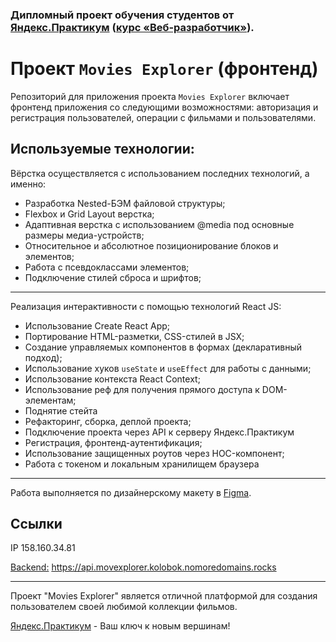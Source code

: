 ### Дипломный проект обучения студентов от [Яндекс.Практикум](https://practicum.yandex.ru) ([курс «Веб‑разработчик»](https://practicum.yandex.ru/web "курс «Веб‑разработчик»")).

# Проект `Movies Explorer` (фронтенд)

Репозиторий для приложения проекта `Movies Explorer` включает фронтенд приложения со следующими возможностями:
авторизация и регистрация пользователей, операции с фильмами и пользователями.

## Используемые технологии:

Вёрстка осуществляется с использованием последних технологий, а именно:

* Разработка Nested-БЭМ файловой структуры;
* Flexbox и Grid Layout верстка;
* Адаптивная верстка с использованием @media под основные размеры медиа-устройств;
* Относительное и абсолютное позиционирование блоков и элементов;
* Работа с псевдоклассами элементов;
* Подключение стилей сброса и шрифтов;
***
Реализация интерактивности с помощью технологий React JS:
- Использование Create React App;
- Портирование HTML-разметки, CSS-стилей в JSX;
- Создание управляемых компонентов в формах (декларативный подход);
- Использование хуков `useState` и `useEffect` для работы с данными;
- Использование контекста React Context;
- Использование реф для получения прямого доступа к DOM-элементам;
- Поднятие стейта
- Рефакторинг, сборка, деплой проекта;
- Подключение проекта через API к серверу Яндекс.Практикум
- Регистрация, фронтенд-аутентификация;
- Использование защищенных роутов через HOC-компонент;
- Работа с токеном и локальным хранилищем браузера

***

Работа выполняется по дизайнерскому макету
в [Figma](https://www.figma.com/file/8L48A70IRu1C2WflKSZrM3/Diploma-(Copy)?node-id=891%3A3857&t=XQe0RwV23RqcJXVv-1).
## Ссылки

IP 158.160.34.81

[Backend:](https://api.movexplorer.kolobok.nomoredomains.rocks "Внимание! Ссылка ведет на серверную часть приложения")  https://api.movexplorer.kolobok.nomoredomains.rocks
***
Проект "Movies Explorer" является отличной платформой для создания пользователем своей любимой коллекции фильмов.

[Яндекс.Практикум](https://practicum.yandex.ru "Повернуть ключик к новым вершинам") - Ваш ключ к новым вершинам!
